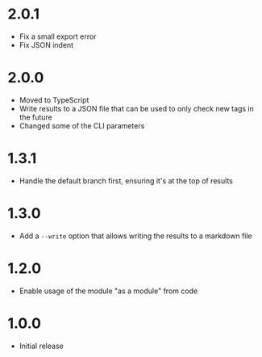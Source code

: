 # 2.0.1

- Fix a small export error
- Fix JSON indent

# 2.0.0

- Moved to TypeScript
- Write results to a JSON file that can be used to only check new tags in the future
- Changed some of the CLI parameters

# 1.3.1

- Handle the default branch first, ensuring it's at the top of results

# 1.3.0

- Add a `--write` option that allows writing the results to a markdown
  file

# 1.2.0

- Enable usage of the module "as a module" from code

# 1.0.0

- Initial release
